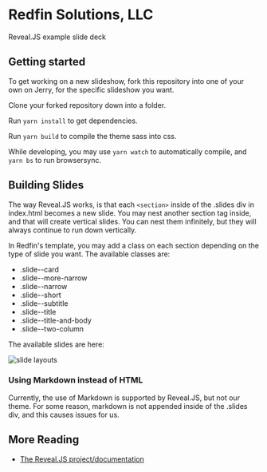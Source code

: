 # Redfin Solutions, LLC
Reveal.JS example slide deck

## Getting started
To get working on a new slideshow, fork this repository into one of your own on Jerry, for the specific slideshow you 
want. 

Clone your forked repository down into a folder. 

Run `yarn install` to get dependencies.

Run `yarn build` to compile the theme sass into css.

While developing, you may use `yarn watch` to automatically compile, and `yarn bs` to run browsersync.

## Building Slides

The way Reveal.JS works, is that each `<section>` inside of the .slides div in index.html becomes a new slide. You may 
nest another section tag inside, and that will create vertical slides. You can nest them infinitely, but they will 
always continue to run down vertically.

In Redfin's template, you may add a class on each section depending on the type of slide you want. The available
classes are:

* .slide--card
* .slide--more-narrow
* .slide--narrow
* .slide--short
* .slide--subtitle
* .slide--title
* .slide--title-and-body
* .slide--two-column

The available slides are here:

![slide layouts](https://i.imgur.com/4uQKQJd.png "Slide Layouts")

### Using Markdown instead of HTML

Currently, the use of Markdown is supported by Reveal.JS, but not our theme. For some reason, markdown is not appended
inside of the .slides div, and this causes issues for us.

## More Reading

* [The Reveal.JS project/documentation](https://github.com/hakimel/reveal.js)

